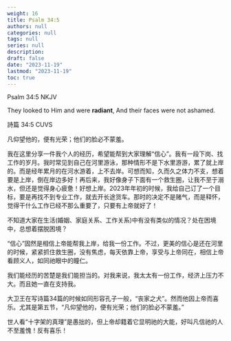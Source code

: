 ```yaml
---
weight: 16
title: Psalm 34:5
authors: null
categories: null
tags: null
series: null
description: 
draft: false
date: "2023-11-19"
lastmod: "2023-11-19"
toc: true
---
```


<!--more-->


Psalm 34:5 NKJV  

They looked to Him and were <b>radiant</b>, And their faces were not ashamed.   

詩篇 34:5 CUVS

凡仰望他的，便有光荣；他们的脸必不蒙羞。

我在这里分享一件我个人的经历，希望能帮到大家理解“信心”。我有一段下岗、找工作的岁月。我时常见到自己在河里游泳，那种情形不是下水里游游，累了就上岸的。而是经年累月的在河水游着，上不去岸。可想而知，久而久之体力不支，想着要是上岸，倒在岸边多好！再后来，我好像身子下面有一个救生圈，让我不至于溺水，但还是觉得身心疲惫！好想上岸。2023年年初的时候，我给自己订了一个目标，要是再找不到专业工作，就去开长途货车。那时的决定不是赌气，而是释怀，觉得干什么工作已经不那么重要了，只要有上帝就好了！

不知道大家在生活(婚姻、家庭关系、工作关系)中有没有类似的情况？处在困境中，总想着摆脱困境？

“信心”固然是相信上帝能帮我上岸，给我一份工作。不过，更美的信心是还在河里的时候，紧紧抓住救生圈，没有焦虑，每天依靠上帝，享受与上帝同在，相信上帝看顾义人，如同祂眼中的瞳仁。

我们能经历的苦楚是我们能担当的。对我来说，我太太有一份工作，经济上压力不大。而且她一直在支持我。

大卫王在写诗篇34篇的时候如同形容孔子一般，“丧家之犬”。然而他因上帝而喜乐。尤其是第五节，“凡仰望他的，便有光荣；他们的脸必不蒙羞。”

世人看“十字架的真理”是愚拙的，但上帝却籍着它显明祂的大能，好叫凡信祂的人不至羞愧！反有喜乐！